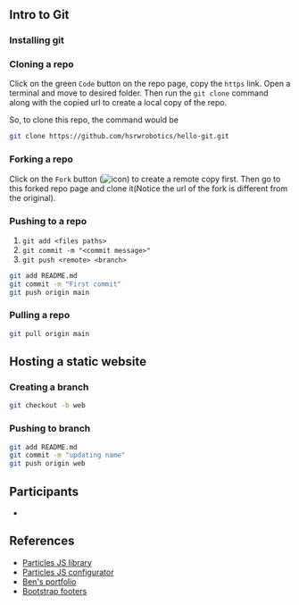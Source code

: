 # 

## Intro to Git

### Installing git

### Cloning a repo
Click on the green `Code` button on the repo page, copy the `https` link. Open a terminal and move to desired folder. Then run the `git clone` command along with the copied url to create a local copy of the repo.

So, to clone this repo, the command would be
```bash
git clone https://github.com/hsrwrobotics/hello-git.git
```

### Forking a repo
Click on the `Fork` button (![icon](https://github.com/channelCS/github-buttons/blob/master/2x/github_fork.png)) to create a remote copy first. Then go to this forked repo page and clone it(Notice the url of the fork is different from the original). 

### Pushing to a repo
1. `git add <files paths>`
2. `git commit -m "<commit message>"`
3. `git push <remote> <branch>`

```bash
git add README.md
git commit -m "First commit"
git push origin main
```

### Pulling a repo

```bash
git pull origin main
```

## Hosting a static website

### Creating a branch
```bash
git checkout -b web
```

### Pushing to branch
```bash
git add README.md
git commit -m "updating name"
git push origin web
```

## Participants
- 

## References
- [Particles JS library][3]
- [Particles JS configurator][2]
- [Ben's portfolio][4]
- [Bootstrap footers][1]




<!-- Reference urls -->
[1]: https://getbootstrap.com/docs/5.1/examples/footers/
[2]: https://vincentgarreau.com/particles.js/
[3]: https://github.com/VincentGarreau/particles.js
[4]: https://benrogers.dev/